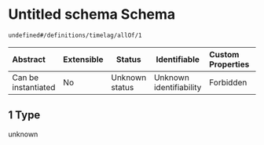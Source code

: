 # Untitled schema Schema

```txt
undefined#/definitions/timelag/allOf/1
```




| Abstract            | Extensible | Status         | Identifiable            | Custom Properties | Additional Properties | Access Restrictions | Defined In                                                                 |
| :------------------ | ---------- | -------------- | ----------------------- | :---------------- | --------------------- | ------------------- | -------------------------------------------------------------------------- |
| Can be instantiated | No         | Unknown status | Unknown identifiability | Forbidden         | Allowed               | none                | [dataset.schema.json\*](../out/dataset.schema.json "open original schema") |

## 1 Type

unknown
